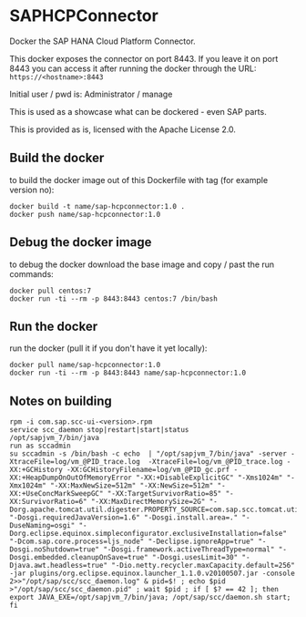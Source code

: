 # SAPHCPConnector
Docker the SAP HANA Cloud Platform Connector.

This docker exposes the connector on port 8443. If you leave it on port 8443 you can access it after running
the docker through the URL: ```https://<hostname>:8443```

Initial user / pwd is: Administrator / manage

This is used as a showcase what can be dockered - even SAP parts.

This is provided as is, licensed with the Apache License 2.0.

## Build the docker
to build the docker image out of this Dockerfile with tag (for example version no):
```
docker build -t name/sap-hcpconnector:1.0 .
docker push name/sap-hcpconnector:1.0
```

## Debug the docker image
to debug the docker download the base image and copy / past the run commands:
```
docker pull centos:7
docker run -ti --rm -p 8443:8443 centos:7 /bin/bash
```

## Run the docker
run the docker (pull it if you don't have it yet locally):
```
docker pull name/sap-hcpconnector:1.0
docker run -ti --rm -p 8443:8443 name/sap-hcpconnector:1.0
```

## Notes on building
```
rpm -i com.sap.scc-ui-<version>.rpm
service scc_daemon stop|restart|start|status
/opt/sapjvm_7/bin/java
run as sccadmin
su sccadmin -s /bin/bash -c echo  | "/opt/sapjvm_7/bin/java" -server -XtraceFile=log/vm_@PID_trace.log  -XtraceFile=log/vm_@PID_trace.log -XX:+GCHistory -XX:GCHistoryFilename=log/vm_@PID_gc.prf -XX:+HeapDumpOnOutOfMemoryError "-XX:+DisableExplicitGC" "-Xms1024m" "-Xmx1024m" "-XX:MaxNewSize=512m" "-XX:NewSize=512m" "-XX:+UseConcMarkSweepGC" "-XX:TargetSurvivorRatio=85" "-XX:SurvivorRatio=6" "-XX:MaxDirectMemorySize=2G" "-Dorg.apache.tomcat.util.digester.PROPERTY_SOURCE=com.sap.scc.tomcat.utils.PropertyDigester" "-Dosgi.requiredJavaVersion=1.6" "-Dosgi.install.area=." "-DuseNaming=osgi" "-Dorg.eclipse.equinox.simpleconfigurator.exclusiveInstallation=false" "-Dcom.sap.core.process=ljs_node" "-Declipse.ignoreApp=true" "-Dosgi.noShutdown=true" "-Dosgi.framework.activeThreadType=normal" "-Dosgi.embedded.cleanupOnSave=true" "-Dosgi.usesLimit=30" "-Djava.awt.headless=true" "-Dio.netty.recycler.maxCapacity.default=256"   -jar plugins/org.eclipse.equinox.launcher_1.1.0.v20100507.jar -console 2>>"/opt/sap/scc/scc_daemon.log" & pid=$! ; echo $pid >"/opt/sap/scc/scc_daemon.pid" ; wait $pid ; if [ $? == 42 ]; then export JAVA_EXE=/opt/sapjvm_7/bin/java; /opt/sap/scc/daemon.sh start; fi
```
